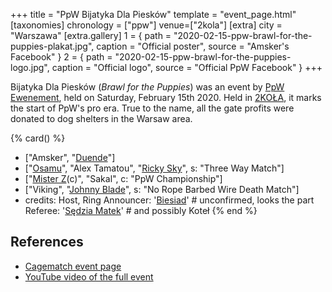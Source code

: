 +++
title = "PpW Bijatyka Dla Piesków"
template = "event_page.html"
[taxonomies]
chronology = ["ppw"]
venue=["2kola"]
[extra]
city = "Warszawa"
[extra.gallery]
1 = { path = "2020-02-15-ppw-brawl-for-the-puppies-plakat.jpg", caption = "Official poster", source = "Amsker's Facebook" }
2 = { path = "2020-02-15-ppw-brawl-for-the-puppies-logo.jpg", caption = "Official logo", source = "Official PpW Facebook" }
+++

Bijatyka Dla Piesków (_Brawl for the Puppies_) was an event by [PpW Ewenement](@/o/ppw.md), held on Saturday, February 15th 2020.
Held in [2KOŁA](@/v/2kola.md), it marks the start of PpW's pro era.
True to the name, all the gate profits were donated to dog shelters in the Warsaw area.

{% card() %}
- ["Amsker", "[Duende](@/w/sedzia-borys.md)"]
- ["[Osamu](@/w/osamu.md)", "Alex Tamatou", "[Ricky Sky](@/w/ricky-sky.md)", s: "Three Way Match"]
- ["[Mister Z](@/w/mister-z.md)(c)", "Sakal", c: "PpW Championship"]
- ["Viking", "[Johnny Blade](@/w/johnny-blade.md)", s: "No Rope Barbed Wire Death Match"]
- credits:
    Host, Ring Announcer: '[Biesiad](@/w/biesiad.md)' # unconfirmed, looks the part
    Referee: '[Sędzia Matek](@/w/sedzia-matek.md)' # and possibly Koteł
{% end %}

## References

* [Cagematch event page](https://www.cagematch.net/?id=1&nr=383224)
* [YouTube video of the full event](https://www.youtube.com/watch?v=anNMdjJa8xM)
